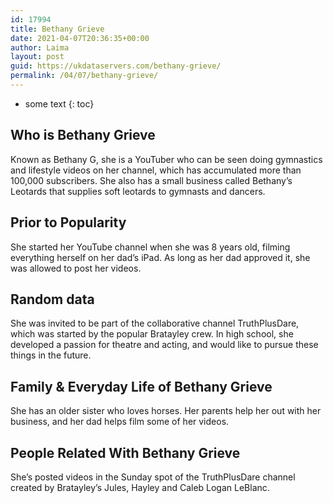 ```yaml
---
id: 17994
title: Bethany Grieve
date: 2021-04-07T20:36:35+00:00
author: Laima
layout: post
guid: https://ukdataservers.com/bethany-grieve/
permalink: /04/07/bethany-grieve/
---
```


* some text
{: toc}


## Who is Bethany Grieve
                  
                  
                  
Known as Bethany G, she is a YouTuber who can be seen doing gymnastics and lifestyle videos on her channel, which has accumulated more than 100,000 subscribers. She also has a small business called Bethany&#8217;s Leotards that supplies soft leotards to gymnasts and dancers. 
                  
              
            
              
            
                
                
                
## Prior to Popularity
                  
                  
                  
She started her YouTube channel when she was 8 years old, filming everything herself on her dad&#8217;s iPad. As long as her dad approved it, she was allowed to post her videos.
                  
              
            
              
            
                
                
                
## Random data
                  
                  
                  
She was invited to be part of the collaborative channel TruthPlusDare, which was started by the popular Bratayley crew. In high school, she developed a passion for theatre and acting, and would like to pursue these things in the future. 
                  
              
            
              
            
                
                
                
## Family & Everyday Life of Bethany Grieve
                  
                  
                  
She has an older sister who loves horses. Her parents help her out with her business, and her dad helps film some of her videos. 
                  
              
            
              
            
                
                
                
## People Related With Bethany Grieve
                  
                  
                  
She&#8217;s posted videos in the Sunday spot of the TruthPlusDare channel created by Bratayley&#8217;s Jules, Hayley and Caleb Logan LeBlanc. 
                  
              
            
              
            
                
              
            
              
              
            
            
              
            
          
          
          